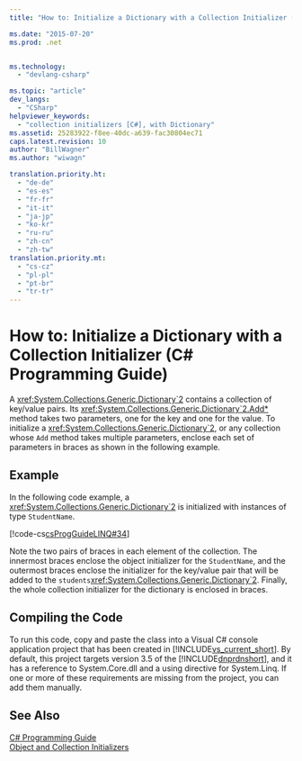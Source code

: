 ```yaml
---
title: "How to: Initialize a Dictionary with a Collection Initializer (C# Programming Guide) | Microsoft Docs"

ms.date: "2015-07-20"
ms.prod: .net


ms.technology: 
  - "devlang-csharp"

ms.topic: "article"
dev_langs: 
  - "CSharp"
helpviewer_keywords: 
  - "collection initializers [C#], with Dictionary"
ms.assetid: 25283922-f8ee-40dc-a639-fac30804ec71
caps.latest.revision: 10
author: "BillWagner"
ms.author: "wiwagn"

translation.priority.ht: 
  - "de-de"
  - "es-es"
  - "fr-fr"
  - "it-it"
  - "ja-jp"
  - "ko-kr"
  - "ru-ru"
  - "zh-cn"
  - "zh-tw"
translation.priority.mt: 
  - "cs-cz"
  - "pl-pl"
  - "pt-br"
  - "tr-tr"
---
```

# How to: Initialize a Dictionary with a Collection Initializer (C# Programming Guide)
A <xref:System.Collections.Generic.Dictionary`2> contains a collection of key/value pairs. Its <xref:System.Collections.Generic.Dictionary`2.Add*> method takes two parameters, one for the key and one for the value. To initialize a <xref:System.Collections.Generic.Dictionary`2>, or any collection whose `Add` method takes multiple parameters, enclose each set of parameters in braces as shown in the following example.  
  
## Example  
 In the following code example, a <xref:System.Collections.Generic.Dictionary`2> is initialized with instances of type `StudentName`.  
  
 [!code-cs[csProgGuideLINQ#34](../../../csharp/programming-guide/arrays/codesnippet/CSharp/how-to-initialize-a-dictionary-with-a-collection-initializer_1.cs)]  
  
 Note the two pairs of braces in each element of the collection. The innermost braces enclose the object initializer for the `StudentName`, and the outermost braces enclose the initializer for the key/value pair that will be added to the `students`<xref:System.Collections.Generic.Dictionary`2>. Finally, the whole collection initializer for the dictionary is enclosed in braces.  
  
## Compiling the Code  
 To run this code, copy and paste the class into a Visual C# console application project that has been created in [!INCLUDE[vs_current_short](../../../csharp/programming-guide/classes-and-structs/includes/vs_current_short_md.md)]. By default, this project targets version 3.5 of the [!INCLUDE[dnprdnshort](../../../csharp/getting-started/includes/dnprdnshort_md.md)], and it has a reference to System.Core.dll and a using directive for System.Linq. If one or more of these requirements are missing from the project, you can add them manually.   
  
## See Also  
 [C# Programming Guide](../../../csharp/programming-guide/index.md)   
 [Object and Collection Initializers](../../../csharp/programming-guide/classes-and-structs/object-and-collection-initializers.md)